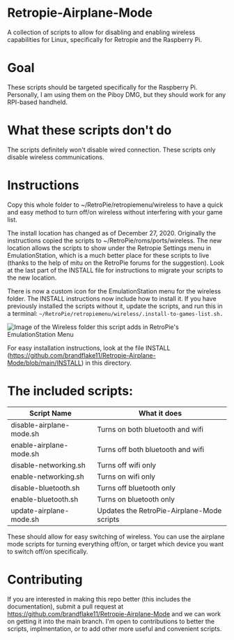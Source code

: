 # Retropie-Airplane-Mode
A collection of scripts to allow for disabling and enabling wireless capabilities for Linux, specifically for Retropie and the Raspberry Pi.

# Goal
These scripts should be targeted specifically for the Raspberry Pi. Personally, I am using them on the Piboy DMG, but they should work for any RPI-based handheld.

# What these scripts don't do
The scripts definitely won't disable wired connection. These scripts only disable wireless communications.

# Instructions
Copy this whole folder to ~/RetroPie/retropiemenu/wireless to have a quick and easy method to turn off/on wireless without interfering with your game list. 

The install location has changed as of December 27, 2020. Originally the instructions copied the scripts to ~/RetroPie/roms/ports/wireless. The new location allows the scripts to show under the Retropie Settings menu in EmulationStation, which is a much better place for these scripts to live (thanks to the help of mitu on the RetroPie forums for the suggestion). Look at the last part of the INSTALL file for instructions to migrate your scripts to the new location.

There is now a custom icon for the EmulationStation menu for the wireless folder. The INSTALL instructions now include how to install it. If you have previously installed the scripts without it, update the scripts, and run this in a terminal:
`~/RetroPie/retropiemenu/wireless/.install-to-games-list.sh.`

![Image of the Wireless folder this script adds in RetroPie's EmulationStation Menu](https://raw.githubusercontent.com/brandflake11/Retropie-Airplane-Mode/main/wireless-icon.png)


For easy installation instructions, look at the file INSTALL (https://github.com/brandflake11/Retropie-Airplane-Mode/blob/main/INSTALL) in this directory.

# The included scripts:

| Script Name             | What it does                      |
| --- | --- |
|disable-airplane-mode.sh | Turns on both bluetooth and wifi  |
|enable-airplane-mode.sh  | Turns off both bluetooth and wifi |
|disable-networking.sh    | Turns off wifi only               |
|enable-networking.sh     | Turns on wifi only                |
|disable-bluetooth.sh     | Turns off bluetooth only          |
|enable-bluetooth.sh      | Turns on bluetooth only           |
|update-airplane-mode.sh  | Updates the RetroPie-Airplane-Mode scripts |

These should allow for easy switching of wireless. You can use the airplane mode scripts for turning everything off/on, or target which device you want to switch off/on specifically.

# Contributing

If you are interested in making this repo better (this includes the documentation), submit a pull request at https://github.com/brandflake11/Retropie-Airplane-Mode and we can work on getting it into the main branch. I'm open to contributions to better the scripts, implmentation, or to add other more useful and convenient scripts.
